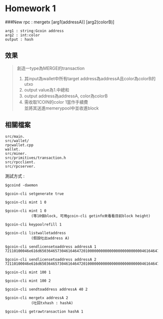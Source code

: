 # Homework 1
###New rpc : mergetx [arg1(addressA)] [arg2(colorB)]

	arg1 : string:Gcoin address
	arg2 : int:color
	output : hash

## 效果  
> 創造一type為MERGE的transaction  
> 1. 其input為wallet中所有target address為addressA且color為colorB的utxo  
> 2. output value為1.中總和  
> 3. output address為addressA, color為colorB  
> 4. 需收取1COIN的color 1當作手續費  
> 並將其送進memerypool中並收進block

## 相關檔案

	src/main.
	src/wallet/
	rpcwallet.cpp
	wallet.
	src/miner.
	src/primitives/transaction.h
	src/rpcclient.
	src/rpcserver.

測試方式 : 

	$gcoind -daemon

	$gcoin-cli setgenerate true

	$gcoin-cli mint 1 0
	
	$gcoin-cli mint 1 0 
	            (等10個block, 可用gcoin-cli getinfo來看看目前block height)
	
	$gcoin-cli keypoolrefill 1
	
	$gcoin-cli listwalletaddress
	            (假設吐出address A)

	$gcoin-cli sendlicensetoaddress addressA 1 72110100046e616d6503646573046164647201000000000000000000000000046164647200000000000000000000000001046c696e6b0000000000000000000000000000000000000000000000000000000000000000
	
	$gcoin-cli sendlicensetoaddress addressA 2 72110100046e616d6503646573046164647201000000000000000000000000046164647200000000000000000000000001046c696e6b0000000000000000000000000000000000000000000000000000000000000000
	
	$gcoin-cli mint 100 1
	
	$gcoin-cli mint 100 2
	
	$gcoin-cli sendtoaddress addressA 40 2
	
	$gcoin-cli mergetx addressA 2
	            (吐回txhash : hashA)
	
	$gcoin-cli getrawtransaction hashA 1
	
	
	
	
	
